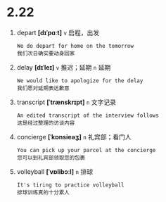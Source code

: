 # 2.22

1. depart **[dɪˈpɑːt]** `v` 启程，出发

   ```
   We do depart for home on the tomorrow
   我们次日确实要动身回家
   ```

2. delay **[dɪˈleɪ]** `v` 推迟；延期 `n` 延期

   ```
   We would like to apologize for the delay
   我们愿对延期表达歉意
   ```

3. transcript **[ˈtrænskrɪpt]** `n` 文字记录

   ```
   An edited transcript of the interview follows
   这是经过整理的访谈内容
   ```

4. concierge **[ˈkɒnsieəʒ]** `n` 礼宾部；看门人

   ```
   You can pick up your parcel at the concierge
   您可以到礼宾部领取您的包裹
   ```

5. volleyball **[ˈvɒlibɔːl]** `n` 排球
   ```
   It's tiring to practice volleyball
   排球训练真的十分累人
   ```
